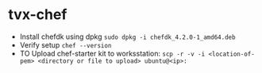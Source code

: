 # tvx-chef


- Install chefdk using dpkg `sudo dpkg -i chefdk_4.2.0-1_amd64.deb`
- Verify setup `chef --version`
- TO Upload chef-starter kit to worksstation: `scp -r -v -i <location-of-pem> <directory or file to upload> ubuntu@<ip>:`
